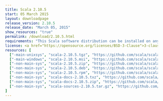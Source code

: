 ```yaml
---
title: Scala 2.10.5
start: 05 March 2015
layout: downloadpage
release_version: 2.10.5
release_date: "March 05, 2015"
show_resources: "true"
permalink: /download/2.10.5.html
requirements: "This Scala software distribution can be installed on any Unix-like or Windows system. It requires the Java runtime version 1.6 or later, which can be downloaded <a href='https://www.java.com/'>here</a>."
license: <a href="https://opensource.org/licenses/BSD-3-Clause">3-clause BSD license</a>
resources: [
  ["-main-unixsys", "scala-2.10.5.tgz", "https://github.com/scala/scala/releases/download/v2.10.5/scala-2.10.5.tgz", "Mac OS X, Unix, Cygwin", "28.54M"],
  ["-main-windows", "scala-2.10.5.msi", "https://github.com/scala/scala/releases/download/v2.10.5/scala-2.10.5.msi", "Windows (msi installer)", "60.02M"],
  ["-non-main-sys", "scala-2.10.5.zip", "https://github.com/scala/scala/releases/download/v2.10.5/scala-2.10.5.zip", "Windows", "28.63M"],
  ["-non-main-sys", "scala-2.10.5.deb", "https://github.com/scala/scala/releases/download/v2.10.5/scala-2.10.5.deb", "Debian", "24.50M"],
  ["-non-main-sys", "scala-2.10.5.rpm", "https://github.com/scala/scala/releases/download/v2.10.5/scala-2.10.5.rpm", "RPM package", "24.86M"],
  ["-non-main-sys", "scala-docs-2.10.5.txz", "https://github.com/scala/scala/releases/download/v2.10.5/scala-docs-2.10.5.txz", "API docs", "3.66M"],
  ["-non-main-sys", "scala-docs-2.10.5.zip", "https://github.com/scala/scala/releases/download/v2.10.5/scala-docs-2.10.5.zip", "API docs", "32.45M"],
  ["-non-main-sys", "scala-sources-2.10.5.tar.gz", "https://github.com/scala/scala/archive/v2.10.5.tar.gz", "Sources", ""]
]
---
```

